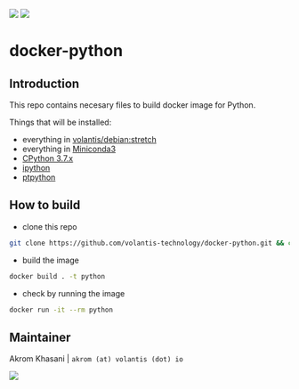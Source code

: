 [![](https://img.shields.io/badge/GitHub-%E2%86%92-brightgreen.svg)](https://github.com/volantis-technology/docker-python) [![](https://img.shields.io/badge/Docker%20Hub-%E2%86%92-blue.svg)](https://hub.docker.com/r/volantis/python)

# docker-python

## Introduction

This repo contains necesary files to build docker image for Python.

Things that will be installed:

- everything in [volantis/debian:stretch](https://hub.docker.com/r/volantis/debian)
- everything in [Miniconda3](https://repo.continuum.io/miniconda)
- [CPython 3.7.x](https://github.com/python/cpython)
- [ipython](https://github.com/ipython/ipython)
- [ptpython](https://github.com/prompt-toolkit/ptpython)

## How to build

- clone this repo
```bash
git clone https://github.com/volantis-technology/docker-python.git && cd docker-python
```

- build the image
```bash
docker build . -t python
```

- check by running the image
```bash
docker run -it --rm python
```

## Maintainer

Akrom Khasani | `akrom (at) volantis (dot) io`

[![](https://img.shields.io/badge/Made%20with%20&#9829;-@VolantisIO-ff69b4.svg)](https://volantis.io)
